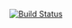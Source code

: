 [![Build Status](https://travis-ci.org/longo-andrea/Assignment2-TOS.svg?branch=TakeAwayBillFeature)](https://travis-ci.org/longo-andrea/Assignment2-TOS)